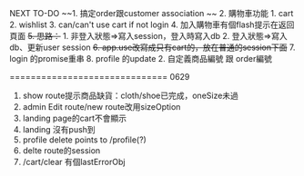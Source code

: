 NEXT TO-DO
~~1. 搞定order跟customer association  ~~
2. 購物車功能
    1. cart
    2. wishlist
    3. can/can't use cart if not login
    4. 加入購物車有個flash提示在返回頁面
    ~~5. 思路：~~
        1. 非登入狀態=>寫入session，登入時寫入db
        2. 登入狀態=>寫入db、更新user session
    ~~6. app.use改寫成只有cart的，放在普通的session下面~~
    7. login 的promise重串
    8. profile 的update
2. 自定義商品編號 跟 order編號

==============================
0629
1. show route提示商品缺貨：cloth/shoe已完成，oneSize未過
2. admin Edit route/new route改用sizeOption
3. landing page的cart不會顯示
4. landing 沒有push到
5. profile delete points to /profile(?)
6. delte route的session
7. /cart/clear 有個lastErrorObj
